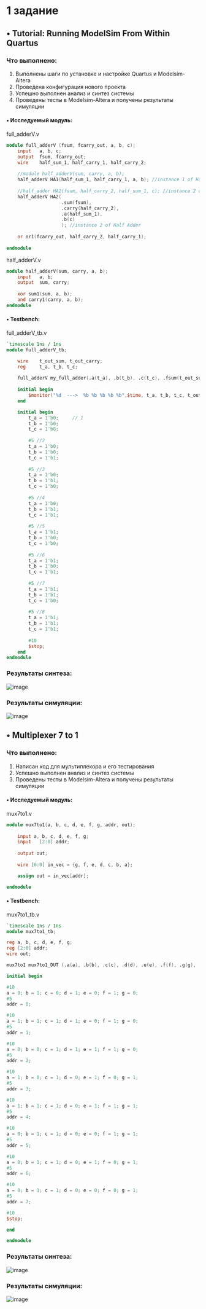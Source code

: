 # 1 задание

## • Tutorial: Running ModelSim From Within Quartus

###  Что выполнено:
1. Выполнены шаги по установке и настройке Quartus и Modelsim-Altera
2. Проведена конфигурация нового проекта
3. Успешно выполнен анализ и синтез системы
4. Проведены тесты в Modelsim-Altera и получены результаты симуляции

#### • Исследуемый модуль:
full_adderV.v
```verilog
module full_adderV (fsum, fcarry_out, a, b, c); 
    input   a, b, c; 
    output  fsum, fcarry_out; 
    wire    half_sum_1, half_carry_1, half_carry_2; 
    
    //module half_adderV(sum, carry, a, b); 
    half_adderV HA1(half_sum_1, half_carry_1, a, b); //instance 1 of Half Adder
    
    //half_adder HA2(fsum, half_carry_2, half_sum_1, c); //instance 2 of Half Adder
    half_adderV HA2(
                    .sum(fsum), 
                    .carry(half_carry_2), 
                    .a(half_sum_1), 
                    .b(c)
                    ); //instance 2 of Half Adder
                        
    or or1(fcarry_out, half_carry_2, half_carry_1); 
    
endmodule
```

half_adderV.v
```verilog
module half_adderV(sum, carry, a, b); 
    input   a, b; 
    output  sum, carry; 
    
    xor sum1(sum, a, b); 
    and carry1(carry, a, b); 
endmodule
```

#### • Testbench:
full_adderV_tb.v
```verilog
`timescale 1ns / 1ns 
module full_adderV_tb; 

    wire    t_out_sum, t_out_carry; 
    reg     t_a, t_b, t_c; 
    
    full_adderV my_full_adder(.a(t_a), .b(t_b), .c(t_c), .fsum(t_out_sum), .fcarry_out(t_out_carry)); 
    
    initial begin
        $monitor("%d  --->  %b %b %b %b %b",$time, t_a, t_b, t_c, t_out_carry, t_out_sum);
    end

    initial begin 
        t_a = 1'b0;     // 1 
        t_b = 1'b0; 
        t_c = 1'b0;  
        
        #5 //2     
        t_a = 1'b0; 
        t_b = 1'b0; 
        t_c = 1'b1;
        
        #5 //3 
        t_a = 1'b0; 
        t_b = 1'b1; 
        t_c = 1'b0;
        
        #5 //4 
        t_a = 1'b0; 
        t_b = 1'b1; 
        t_c = 1'b1;
        
        #5 //5 
        t_a = 1'b1; 
        t_b = 1'b0; 
        t_c = 1'b0;
        
        #5 //6 
        t_a = 1'b1; 
        t_b = 1'b0; 
        t_c = 1'b1;
        
        #5 //7 
        t_a = 1'b1; 
        t_b = 1'b1; 
        t_c = 1'b0;
    
        #5 //8
        t_a = 1'b1; 
        t_b = 1'b1; 
        t_c = 1'b1;
        
        #10
        $stop;
    end 
endmodule
```

### Результаты синтеза:
![image](https://github.com/VarrianRin/FPGA_MIPT/assets/55803852/fb8957ac-03f4-4464-b28d-256eacc5190c)


### Результаты симуляции:
![image](https://github.com/VarrianRin/FPGA_MIPT/assets/55803852/a557f921-010f-4ae3-bff3-29f33ac79636)



## • Multiplexer 7 to 1

###  Что выполнено:
1. Написан код для мультиплекора и его тестирования
2. Успешно выполнен анализ и синтез системы
3. Проведены тесты в Modelsim-Altera и получены результаты симуляции

#### • Исследуемый модуль:
mux7to1.v
```verilog
module mux7to1(a, b, c, d, e, f, g, addr, out);
	
	input a, b, c, d, e, f, g;		
	input	[2:0] addr;
	
	output out;
	
	wire [6:0] in_vec = {g, f, e, d, c, b, a};

	assign out = in_vec[addr];

endmodule 
```

#### • Testbench:
mux7to1_tb.v
```verilog
`timescale 1ns / 1ns 
module mux7to1_tb;

reg a, b, c, d, e, f, g;
reg [2:0] addr;
wire out;

mux7to1 mux7to1_DUT (.a(a), .b(b), .c(c), .d(d), .e(e), .f(f), .g(g), .addr(addr), .out(out));

initial begin

#10
a = 0; b = 1; c = 0; d = 1; e = 0; f = 1; g = 0;
#5
addr = 0;

#10
a = 1; b = 1; c = 1; d = 1; e = 0; f = 1; g = 0;
#5
addr = 1;

#10
a = 0; b = 0; c = 1; d = 1; e = 1; f = 1; g = 0;
#5
addr = 2;

#10
a = 1; b = 0; c = 1; d = 0; e = 1; f = 0; g = 1;
#5
addr = 3;

#10
a = 1; b = 1; c = 1; d = 0; e = 1; f = 1; g = 1;
#5
addr = 4;

#10
a = 0; b = 1; c = 1; d = 0; e = 0; f = 1; g = 1;
#5
addr = 5;

#10
a = 0; b = 1; c = 1; d = 0; e = 1; f = 0; g = 1;
#5
addr = 6;

#10
a = 0; b = 1; c = 1; d = 0; e = 0; f = 0; g = 1;
#5
addr = 7;

#10
$stop;

end

endmodule
```

### Результаты синтеза:
![image](https://github.com/VarrianRin/FPGA_MIPT/assets/55803852/d950adbe-8946-4507-bc2f-6f3676c1ef54)



### Результаты симуляции:
![image](https://github.com/VarrianRin/FPGA_MIPT/assets/55803852/e9c9d07f-e4cc-4753-9182-baf8aae71a2a)


